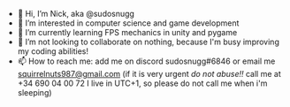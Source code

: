 - 👋 Hi, I’m Nick, aka @sudosnugg
- 👀 I’m interested in computer science and game development
- 🌱 I’m currently learning FPS mechanics in unity and pygame
- 💞️ I’m not looking to collaborate on nothing, because I'm busy improving my coding abilities!
- 📫 How to reach me: add me on discord sudosnugg#6846 or email me squirrelnuts987@gmail.com (if it is very urgent _do not abuse!!_ call me at +34 690 04 00 72 I live in UTC+1, so please do not call me when i'm sleeping)

<!---
disekai/disekai is a ✨ special ✨ repository because its `README.md` (this file) appears on your GitHub profile.
You can click the Preview link to take a look at your changes.
--->
